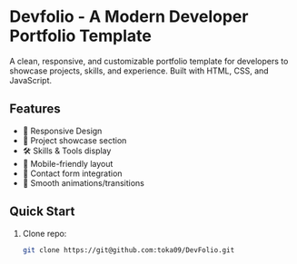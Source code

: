 # Devfolio - A Modern Developer Portfolio Template


A clean, responsive, and customizable portfolio template for developers to showcase projects, skills, and experience. Built with HTML, CSS, and JavaScript.

## Features

- 🌟 Responsive Design
- 📁 Project showcase section
- 🛠 Skills & Tools display
- 📱 Mobile-friendly layout
- 📨 Contact form integration
- 🎨 Smooth animations/transitions

## Quick Start

1. Clone repo:
   ```bash
   git clone https://git@github.com:toka09/DevFolio.git
